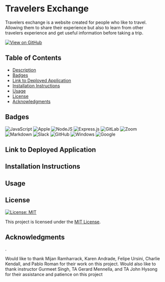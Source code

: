 # Travelers Exchange
Travelers exchange is a website created for people who like to travel. Allowing them to share their experience but also to learn from other travelers experience and get useful information before taking a trip.

[![View on GitHub](https://img.shields.io/badge/View%20on%20GitHub-blue?style=flat-square&logo=github)](https://github.com/vixtoriandrade/Travelers-exchange)

<a name="logo"></a>

## Table of Contents

- [Description](#logo)
- [Badges](#badge)
- [Link to Deployed Application](#deployedapp)
- [Installation Instructions](#install)
- [Usage](#use)
- [License](#lic)
- [Acknowledgments](#know)


## Badges

![JavaScript](https://img.shields.io/badge/javascript-%23323330.svg?style=for-the-badge&logo=javascript&logoColor=%23F7DF1E)
![Apple](https://img.shields.io/badge/Apple-%23000000.svg?style=for-the-badge&logo=apple&logoColor=white)
![NodeJS](https://img.shields.io/badge/node.js-6DA55F?style=for-the-badge&logo=node.js&logoColor=white)
![Express.js](https://img.shields.io/badge/express.js-%23404d59.svg?style=for-the-badge&logo=express&logoColor=%2361DAFB)
![GitLab](https://img.shields.io/badge/gitlab-%23181717.svg?style=for-the-badge&logo=gitlab&logoColor=white)
![Zoom](https://img.shields.io/badge/Zoom-2D8CFF?style=for-the-badge&logo=zoom&logoColor=white)
![Markdown](https://img.shields.io/badge/markdown-%23000000.svg?style=for-the-badge&logo=markdown&logoColor=white)
![Slack](https://img.shields.io/badge/Slack-4A154B?style=for-the-badge&logo=slack&logoColor=white)
![GitHub](https://img.shields.io/badge/github-%23121011.svg?style=for-the-badge&logo=github&logoColor=white)
![Windows](https://img.shields.io/badge/Windows-0078D6?style=for-the-badge&logo=windows&logoColor=white)
![Google](https://img.shields.io/badge/google-4285F4?style=for-the-badge&logo=google&logoColor=white)
<a name="badge"></a>

## Link to Deployed Application

<a name="deployedapp"></a>

## Installation Instructions

<a name="install"></a>




## Usage

<a name="use"></a>



## License

[![License: MIT](https://img.shields.io/badge/License-MIT-yellow.svg)](https://opensource.org/licenses/MIT)

<a name="lic"></a>

This project is licensed under the [MIT License](LICENSE).


## Acknowledgments

<a name="know"></a>.

Would like to thank Mijan Ramharrack, Karen Andrade, Felipe Ursini, Charlie Kendall, and Pablo Roman for their work on this project.  Would also like to thank instructor Gurmeet Singh, TA Gerard Mennella, and TA John Hysong for their assistance and patience on this project